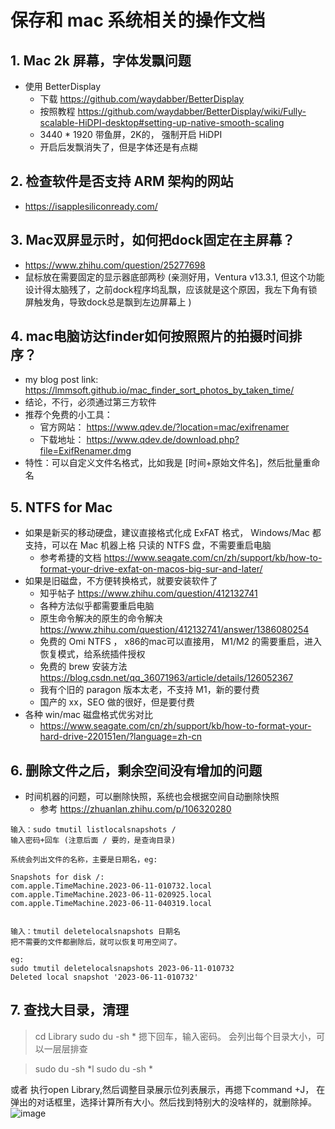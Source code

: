 # 保存和 mac 系统相关的操作文档

## 1. Mac 2k 屏幕，字体发飘问题
- 使用 BetterDisplay
  - 下载 https://github.com/waydabber/BetterDisplay
  - 按照教程 https://github.com/waydabber/BetterDisplay/wiki/Fully-scalable-HiDPI-desktop#setting-up-native-smooth-scaling
  - 3440 * 1920 带鱼屏，2K的， 强制开启 HiDPI
  - 开启后发飘消失了，但是字体还是有点糊

## 2. 检查软件是否支持 ARM 架构的网站
- https://isapplesiliconready.com/

## 3. Mac双屏显示时，如何把dock固定在主屏幕？
- https://www.zhihu.com/question/25277698
- 鼠标放在需要固定的显示器底部两秒 (亲测好用，Ventura v13.3.1, 但这个功能设计得太脑残了，之前dock程序坞乱飘，应该就是这个原因，我左下角有锁屏触发角，导致dock总是飘到左边屏幕上  ) 

## 4. mac电脑访达finder如何按照照片的拍摄时间排序？
- my blog post link:  https://lmmsoft.github.io/mac_finder_sort_photos_by_taken_time/ 
- 结论，不行，必须通过第三方软件
- 推荐个免费的小工具：
  - 官方网站： https://www.qdev.de/?location=mac/exifrenamer
  - 下载地址： https://www.qdev.de/download.php?file=ExifRenamer.dmg
- 特性：可以自定义文件名格式，比如我是 [时间+原始文件名]，然后批量重命名

## 5. NTFS for Mac
- 如果是新买的移动硬盘，建议直接格式化成 ExFAT 格式， Windows/Mac 都支持，可以在 Mac 机器上格 只读的 NTFS 盘，不需要重启电脑
  - 参考希捷的文档 https://www.seagate.com/cn/zh/support/kb/how-to-format-your-drive-exfat-on-macos-big-sur-and-later/ 
- 如果是旧磁盘，不方便转换格式，就要安装软件了
  - 知乎帖子 https://www.zhihu.com/question/412132741
  - 各种方法似乎都需要重启电脑
  - 原生命令解决的原生的命令解决  https://www.zhihu.com/question/412132741/answer/1386080254
  - 免费的 Omi NTFS ， x86的mac可以直接用， M1/M2 的需要重启，进入恢复模式，给系统插件授权
  - 免费的 brew 安装方法 https://blog.csdn.net/qq_36071963/article/details/126052367
  - 我有个旧的 paragon 版本太老，不支持 M1，新的要付费
  - 国产的 xx，SEO 做的很好，但是要付费
- 各种 win/mac 磁盘格式优劣对比
  - https://www.seagate.com/cn/zh/support/kb/how-to-format-your-hard-drive-220151en/?language=zh-cn

## 6. 删除文件之后，剩余空间没有增加的问题
- 时间机器的问题，可以删除快照，系统也会根据空间自动删除快照
  - 参考 https://zhuanlan.zhihu.com/p/106320280
```
输入：sudo tmutil listlocalsnapshots /
输入密码+回车 (注意后面 / 要的，是查询目录)

系统会列出文件的名称，主要是日期名，eg:

Snapshots for disk /:
com.apple.TimeMachine.2023-06-11-010732.local
com.apple.TimeMachine.2023-06-11-020925.local
com.apple.TimeMachine.2023-06-11-040319.local


输入：tmutil deletelocalsnapshots 日期名
把不需要的文件都删除后，就可以恢复可用空间了。

eg:
sudo tmutil deletelocalsnapshots 2023-06-11-010732
Deleted local snapshot '2023-06-11-010732'
```

## 7. 查找大目录，清理
> cd Library
> sudo du -sh *
摁下回车，输入密码。
会列出每个目录大小，可以一层层排查

> sudo du -sh *l
> sudo du -sh *

或者
执行open Library,然后调整目录展示位列表展示，再摁下command +J，
在弹出的对话框里，选择计算所有大小。然后找到特别大的没啥样的，就删除掉。
![image](https://github.com/lmmsoft/wiki/assets/1109198/8a3573d4-57e7-423f-b369-cb18bf9ea43f)

